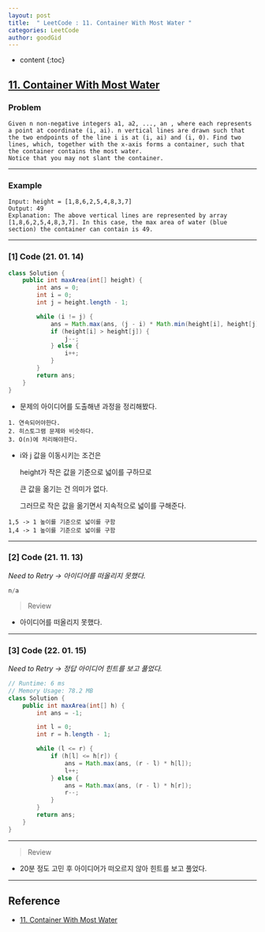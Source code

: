 ```yaml
---
layout: post
title:  " LeetCode : 11. Container With Most Water "
categories: LeetCode
author: goodGid
---
```

* content
{:toc}

## [11. Container With Most Water](https://leetcode.com/problems/container-with-most-water/)

### Problem

```
Given n non-negative integers a1, a2, ..., an , where each represents a point at coordinate (i, ai). n vertical lines are drawn such that the two endpoints of the line i is at (i, ai) and (i, 0). Find two lines, which, together with the x-axis forms a container, such that the container contains the most water.
Notice that you may not slant the container.
```





---

### Example

```
Input: height = [1,8,6,2,5,4,8,3,7]
Output: 49
Explanation: The above vertical lines are represented by array [1,8,6,2,5,4,8,3,7]. In this case, the max area of water (blue section) the container can contain is 49.
```

---

### [1] Code (21. 01. 14)

``` java
class Solution {
    public int maxArea(int[] height) {
        int ans = 0;
        int i = 0;
        int j = height.length - 1;

        while (i != j) {
            ans = Math.max(ans, (j - i) * Math.min(height[i], height[j]));
            if (height[i] > height[j]) {
                j--;
            } else {
                i++;
            }
        }
        return ans;
    }
}
```

* 문제의 아이디어를 도출해낸 과정을 정리해봤다.

```
1. 연속되어야한다.
2. 히스토그램 문제와 비슷하다.
3. O(n)에 처리해야한다.
```

* i와 j 값을 이동시키는 조건은 

  height가 작은 값을 기준으로 넓이를 구하므로

  큰 값을 옮기는 건 의미가 없다.

  그러므로 작은 값을 옮기면서 지속적으로 넓이를 구해준다.

```
1,5 -> 1 높이를 기준으로 넓이를 구함
1,4 -> 1 높이를 기준으로 넓이를 구함
```

---

### [2] Code (21. 11. 13)

*Need to Retry -> 아이디어를 떠올리지 못했다.*

``` java
n/a
```

> Review

* 아이디어를 떠올리지 못했다. 

---


### [3] Code (22. 01. 15)

*Need to Retry -> 정답 아이디어 힌트를 보고 풀었다.*

``` java
// Runtime: 6 ms
// Memory Usage: 78.2 MB
class Solution {
    public int maxArea(int[] h) {
        int ans = -1;

        int l = 0;
        int r = h.length - 1;

        while (l <= r) {
            if (h[l] <= h[r]) {
                ans = Math.max(ans, (r - l) * h[l]);
                l++;
            } else {
                ans = Math.max(ans, (r - l) * h[r]);
                r--;
            }
        }
        return ans;
    }
}
```

---

> Review

* 20분 정도 고민 후 아이디어가 떠오르지 않아 힌트를 보고 풀었다.



---

## Reference

* [11. Container With Most Water](https://leetcode.com/problems/container-with-most-water/)